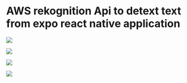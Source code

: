 # AWS rekognition Api to detext text from expo react native application


![](./screenshots/screenshot1.png)

![](./screenshots/screenshot2.png)

![](./screenshots/screenshot3.png)

![](./screenshots/screenshot4.png)
